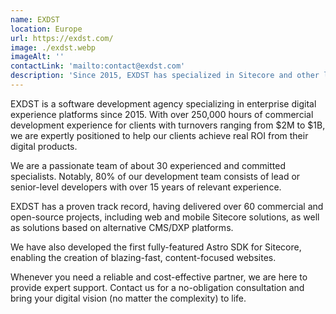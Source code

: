 ```yaml
---
name: EXDST
location: Europe
url: https://exdst.com/
image: ./exdst.webp
imageAlt: ''
contactLink: 'mailto:contact@exdst.com'
description: 'Since 2015, EXDST has specialized in Sitecore and other leading digital experience platforms, including Contentful, Sanity, and Optimizely. With over 250,000 hours of expertise, we build high-performance websites, optimize digital experiences, and deliver complex integrations. We provide B2B and B2C development, offering scalable solutions that help our clients maximize digital ROI while ensuring a transparent and reliable delivery process.'
---
```


EXDST is a software development agency specializing in enterprise digital experience platforms since 2015. With over 250,000 hours of commercial development experience for clients with turnovers ranging from $2M to $1B, we are expertly positioned to help our clients achieve real ROI from their digital products.

We are a passionate team of about 30 experienced and committed specialists. Notably, 80% of our development team consists of lead or senior-level developers with over 15 years of relevant experience.

EXDST has a proven track record, having delivered over 60 commercial and open-source projects, including web and mobile Sitecore solutions, as well as solutions based on alternative CMS/DXP platforms.

We have also developed the first fully-featured Astro SDK for Sitecore, enabling the creation of blazing-fast, content-focused websites.

Whenever you need a reliable and cost-effective partner, we are here to provide expert support. Contact us for a no-obligation consultation and bring your digital vision (no matter the complexity) to life.

